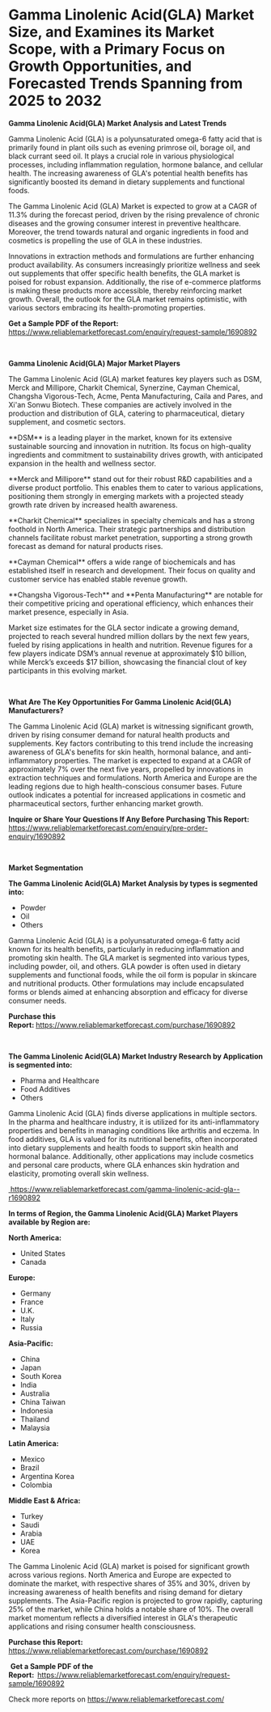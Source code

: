 <p><h1>Gamma Linolenic Acid(GLA) Market Size, and Examines its Market Scope, with a Primary Focus on Growth Opportunities, and Forecasted Trends Spanning from 2025 to 2032</h1></p><p><strong>Gamma Linolenic Acid(GLA) Market Analysis and Latest Trends</strong></p>
<p><p>Gamma Linolenic Acid (GLA) is a polyunsaturated omega-6 fatty acid that is primarily found in plant oils such as evening primrose oil, borage oil, and black currant seed oil. It plays a crucial role in various physiological processes, including inflammation regulation, hormone balance, and cellular health. The increasing awareness of GLA's potential health benefits has significantly boosted its demand in dietary supplements and functional foods.</p><p>The Gamma Linolenic Acid (GLA) Market is expected to grow at a CAGR of 11.3% during the forecast period, driven by the rising prevalence of chronic diseases and the growing consumer interest in preventive healthcare. Moreover, the trend towards natural and organic ingredients in food and cosmetics is propelling the use of GLA in these industries. </p><p>Innovations in extraction methods and formulations are further enhancing product availability. As consumers increasingly prioritize wellness and seek out supplements that offer specific health benefits, the GLA market is poised for robust expansion. Additionally, the rise of e-commerce platforms is making these products more accessible, thereby reinforcing market growth. Overall, the outlook for the GLA market remains optimistic, with various sectors embracing its health-promoting properties.</p></p>
<p><strong>Get a Sample PDF of the Report:&nbsp;</strong> <a href="https://www.reliablemarketforecast.com/enquiry/request-sample/1690892?utm_campaign=1169&utm_medium=2&utm_source=Github&utm_content=ia&utm_term=06012025&utm_id=gamma-linolenic-acidgla">https://www.reliablemarketforecast.com/enquiry/request-sample/1690892</a></p>
<p>&nbsp;</p>
<p><strong>Gamma Linolenic Acid(GLA) Major Market Players</strong></p>
<p><p>The Gamma Linolenic Acid (GLA) market features key players such as DSM, Merck and Millipore, Charkit Chemical, Synerzine, Cayman Chemical, Changsha Vigorous-Tech, Acme, Penta Manufacturing, Caila and Pares, and Xi'an Sonwu Biotech. These companies are actively involved in the production and distribution of GLA, catering to pharmaceutical, dietary supplement, and cosmetic sectors.</p><p>**DSM** is a leading player in the market, known for its extensive sustainable sourcing and innovation in nutrition. Its focus on high-quality ingredients and commitment to sustainability drives growth, with anticipated expansion in the health and wellness sector. </p><p>**Merck and Millipore** stand out for their robust R&D capabilities and a diverse product portfolio. This enables them to cater to various applications, positioning them strongly in emerging markets with a projected steady growth rate driven by increased health awareness.</p><p>**Charkit Chemical** specializes in specialty chemicals and has a strong foothold in North America. Their strategic partnerships and distribution channels facilitate robust market penetration, supporting a strong growth forecast as demand for natural products rises.</p><p>**Cayman Chemical** offers a wide range of biochemicals and has established itself in research and development. Their focus on quality and customer service has enabled stable revenue growth.</p><p>**Changsha Vigorous-Tech** and **Penta Manufacturing** are notable for their competitive pricing and operational efficiency, which enhances their market presence, especially in Asia.</p><p>Market size estimates for the GLA sector indicate a growing demand, projected to reach several hundred million dollars by the next few years, fueled by rising applications in health and nutrition. Revenue figures for a few players indicate DSM’s annual revenue at approximately $10 billion, while Merck’s exceeds $17 billion, showcasing the financial clout of key participants in this evolving market.</p></p>
<p>&nbsp;</p>
<p><strong>What Are The Key Opportunities For Gamma Linolenic Acid(GLA) Manufacturers?</strong></p>
<p><p>The Gamma Linolenic Acid (GLA) market is witnessing significant growth, driven by rising consumer demand for natural health products and supplements. Key factors contributing to this trend include the increasing awareness of GLA's benefits for skin health, hormonal balance, and anti-inflammatory properties. The market is expected to expand at a CAGR of approximately 7% over the next five years, propelled by innovations in extraction techniques and formulations. North America and Europe are the leading regions due to high health-conscious consumer bases. Future outlook indicates a potential for increased applications in cosmetic and pharmaceutical sectors, further enhancing market growth.</p></p>
<p><strong>Inquire or Share Your Questions If Any Before Purchasing This Report:</strong> <a href="https://www.reliablemarketforecast.com/enquiry/pre-order-enquiry/1690892?utm_campaign=1169&utm_medium=2&utm_source=Github&utm_content=ia&utm_term=06012025&utm_id=gamma-linolenic-acidgla">https://www.reliablemarketforecast.com/enquiry/pre-order-enquiry/1690892</a></p>
<p>&nbsp;</p>
<p><strong>Market Segmentation</strong></p>
<p><strong>The Gamma Linolenic Acid(GLA) Market Analysis by types is segmented into:</strong></p>
<p><ul><li>Powder</li><li>Oil</li><li>Others</li></ul></p>
<p><p>Gamma Linolenic Acid (GLA) is a polyunsaturated omega-6 fatty acid known for its health benefits, particularly in reducing inflammation and promoting skin health. The GLA market is segmented into various types, including powder, oil, and others. GLA powder is often used in dietary supplements and functional foods, while the oil form is popular in skincare and nutritional products. Other formulations may include encapsulated forms or blends aimed at enhancing absorption and efficacy for diverse consumer needs.</p></p>
<p><strong>Purchase this Report:&nbsp;</strong><a href="https://www.reliablemarketforecast.com/purchase/1690892?utm_campaign=1169&utm_medium=2&utm_source=Github&utm_content=ia&utm_term=06012025&utm_id=gamma-linolenic-acidgla">https://www.reliablemarketforecast.com/purchase/1690892</a></p>
<p>&nbsp;</p>
<p><strong>The Gamma Linolenic Acid(GLA) Market Industry Research by Application is segmented into:</strong></p>
<p><ul><li>Pharma and Healthcare</li><li>Food Additives</li><li>Others</li></ul></p>
<p><p>Gamma Linolenic Acid (GLA) finds diverse applications in multiple sectors. In the pharma and healthcare industry, it is utilized for its anti-inflammatory properties and benefits in managing conditions like arthritis and eczema. In food additives, GLA is valued for its nutritional benefits, often incorporated into dietary supplements and health foods to support skin health and hormonal balance. Additionally, other applications may include cosmetics and personal care products, where GLA enhances skin hydration and elasticity, promoting overall skin wellness.</p></p>
<p><a href="https://www.reliablemarketforecast.com/gamma-linolenic-acid-gla--r1690892?utm_campaign=1169&utm_medium=2&utm_source=Github&utm_content=ia&utm_term=06012025&utm_id=gamma-linolenic-acidgla">&nbsp;https://www.reliablemarketforecast.com/gamma-linolenic-acid-gla--r1690892</a></p>
<p><strong>In terms of Region, the Gamma Linolenic Acid(GLA) Market Players available by Region are:</strong></p>
<p>
    <p> <strong> North America: </strong>
        <ul>
            <li>United States</li>
            <li>Canada</li>
        </ul>
        </p> 
    <p> <strong> Europe: </strong>
        <ul>
            <li>Germany</li>
            <li>France</li>
            <li>U.K.</li>
            <li>Italy</li>
            <li>Russia</li>
        </ul>
        </p> 
    <p> <strong> Asia-Pacific: </strong>
        <ul>
            <li>China</li>
            <li>Japan</li>
            <li>South Korea</li>
            <li>India</li>
            <li>Australia</li>
            <li>China Taiwan</li>
            <li>Indonesia</li>
            <li>Thailand</li>
            <li>Malaysia</li>
        </ul>
        </p> 
    <p> <strong> Latin America: </strong>
        <ul>
            <li>Mexico</li>
            <li>Brazil</li>
            <li>Argentina Korea</li>
            <li>Colombia</li>
        </ul>
        </p> 
    <p> <strong> Middle East & Africa: </strong>
        <ul>
            <li>Turkey</li>
            <li>Saudi</li>
            <li>Arabia</li>
            <li>UAE</li>
            <li>Korea</li>
        </ul>
    </p>
    </p>
<p><p>The Gamma Linolenic Acid (GLA) market is poised for significant growth across various regions. North America and Europe are expected to dominate the market, with respective shares of 35% and 30%, driven by increasing awareness of health benefits and rising demand for dietary supplements. The Asia-Pacific region is projected to grow rapidly, capturing 25% of the market, while China holds a notable share of 10%. The overall market momentum reflects a diversified interest in GLA's therapeutic applications and rising consumer health consciousness.</p></p>
<p><strong>Purchase this Report: </strong><a href="https://www.reliablemarketforecast.com/purchase/1690892?utm_campaign=1169&utm_medium=2&utm_source=Github&utm_content=ia&utm_term=06012025&utm_id=gamma-linolenic-acidgla">https://www.reliablemarketforecast.com/purchase/1690892</a></p>
<p>&nbsp;<strong>Get a Sample PDF of the Report:&nbsp;&nbsp;</strong><a href="https://www.reliablemarketforecast.com/enquiry/request-sample/1690892?utm_campaign=1169&utm_medium=2&utm_source=Github&utm_content=ia&utm_term=06012025&utm_id=gamma-linolenic-acidgla">https://www.reliablemarketforecast.com/enquiry/request-sample/1690892</a></p>
<p><strong></strong></p>
<p>Check more reports on <a href="https://www.reliablemarketforecast.com/?utm_campaign=1169&utm_medium=2&utm_source=Github&utm_content=ia&utm_term=06012025&utm_id=gamma-linolenic-acidgla">https://www.reliablemarketforecast.com/</a></p>